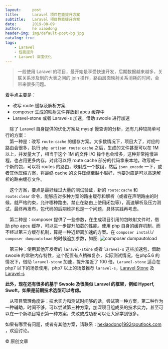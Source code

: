 ```yaml
---
layout:     post
title:      Laravel 项目性能提升方案
subtitle:   Laravel 项目性能提升方案
date:       2019-08-09
author:     he xiaodong
header-img: img/default-post-bg.jpg
catalog: true
tags:
    - Laravel
    - 性能提升
    - Laravel 深度优化
---
```


> 一般使用 Laravel 的项目，最开始是享受快速开发，后期数据越来越多，关联关系涉及到的大表之间的 join 操作，路由层面映射关系消耗的时间，会带来很多问题。

着手点主要是：
- 改写 route 缓存及解析方案
- composer 生成的映射文件存放到 apcu 缓存中
- Laravel-stone 或者 Laravel-s 加速，借助 swoole 进行加速

&ensp;&ensp;除了 Laravel 自身提供的优化方案及 mysql 慢查询的分析，还有几种较简单可行的方案：<br />
&ensp;&ensp;第一种是：改写 `route:cache` 的缓存方案。大多数情况下，项目大了，对应的路由会很多，执行 `php artisan route:cache` 之后，生成的文件甚至可以在 1M 以上，并发量大了，相当于这个 1M 的文件 I/O 操作也会增多，这种非常拖慢进程，也占用更多内存。对此可以将 route cache 部分的代码拿来本地，改写成一个新的包，可以将 routes 的路由，映射成一个数组，然后 `json_encode` 一下，或者其他压缩方案，将最终 cache 的文件压缩至越小越好，也要对应是可以高速解析的路由缓存文件。

&ensp;&ensp;这个方案，要点是最好经过大量的测试验证，新的 `route:cache` 和 `route:clear` 命令，能够应对多种方案的路由缓存和解析（或者在声明路由的时候，就严格约束，允许哪种路由，禁止在路由上使用闭包等），高速解析及压力测试，最终再发布，包代码的后期维护也是一个问题，具体实践再考虑。

&ensp;&ensp;第二种是：composer 提供了一些参数，在生成项目引用的包映射文件时，借助 php apcu 缓存，可以进一步提升加载的性能。使用 php 自身的缓存机制，而不经过第三方缓存机制，算是一种近距离加速的方案。在 `composer install`/ `composer dumpautoload` 的时候追加参数，如图:
![composer dumpautoload](https://alpha2016.github.io/img/2019-08-09-composer-cache.jpg)

&ensp;&ensp;第三种：使用其他开发者的 `laravel-stone` 或者 `laravel-s` 这些加速包，借助 swoole 的常驻内存特性，这个配置有点稍微复杂，实际测试情况，在php5.6 的情况下，借助 `laravel-stone` 加速，提升接近了 100 倍。`Laravel-stone` 适合在 php7 以下的场景使用，php7 以上的场景推荐 `laravel-s`，[Laravel Stone](https://github.com/StoneGroup/stone) 及 [Laravel-s](https://github.com/hhxsv5/laravel-s)
 
**此外，现在还有很多的基于 Swoole 及很类似 Laravel 的框架，例如 Hyperf, Swoft，如果是前期技术选型可以考虑。**

&ensp;&ensp;从项目管理角度讲：技术实力和测试时间够的话，尝试第一种方案，第二种作为一种辅助，时间不够，可以尝试第三种方案，加深项目组成员的技术实力，甚至可以在一个新项目常识第一种方案，失败或成功都可以让大家学到很多。

如果有哪里有问题，或者有其他方案，请联系：hexiaodong1992@outlook.com ，欢迎讨论。

© 原创文章
